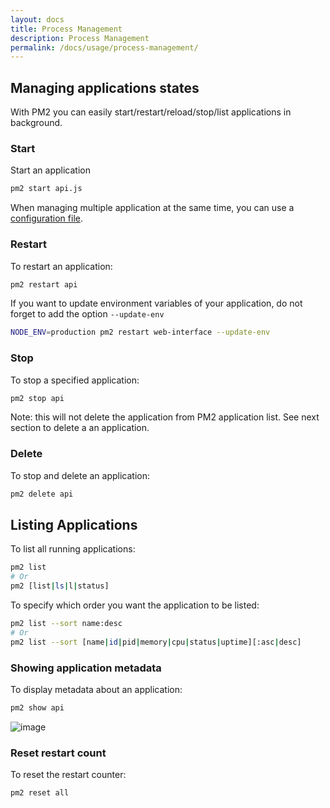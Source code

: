 ```yaml
---
layout: docs
title: Process Management
description: Process Management
permalink: /docs/usage/process-management/
---
```


## Managing applications states

With PM2 you can easily start/restart/reload/stop/list applications in background.

### Start
  
Start an application

```bash
pm2 start api.js
```

When managing multiple application at the same time, you can use a [configuration file](/docs/usage/application-declaration/).

### Restart

To restart an application:

```bash
pm2 restart api
```

If you want to update environment variables of your application, do not forget to add the option `--update-env`

```bash
NODE_ENV=production pm2 restart web-interface --update-env
```

### Stop

To stop a specified application:

```bash
pm2 stop api
```

Note: this will not delete the application from PM2 application list. See next section to delete a an application.

### Delete 

To stop and delete an application:

```bash
pm2 delete api
```

## Listing Applications

To list all running applications:

```bash
pm2 list
# Or
pm2 [list|ls|l|status]
```

To specify which order you want the application to be listed:

```bash
pm2 list --sort name:desc
# Or
pm2 list --sort [name|id|pid|memory|cpu|status|uptime][:asc|desc]
```

### Showing application metadata

To display metadata about an application:

```bash
pm2 show api
```

![image](https://user-images.githubusercontent.com/757747/123510635-fafb6400-d67c-11eb-8534-0ce6106979b2.png)


### Reset restart count

To reset the restart counter:

```bash
pm2 reset all
```
